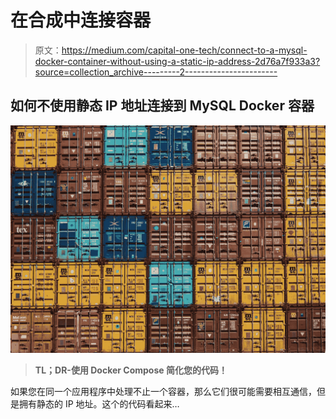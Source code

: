 # 在合成中连接容器

> 原文：<https://medium.com/capital-one-tech/connect-to-a-mysql-docker-container-without-using-a-static-ip-address-2d76a7f933a3?source=collection_archive---------2----------------------->

## 如何不使用静态 IP 地址连接到 MySQL Docker 容器

![](img/b7ea2ef6374f29e6c3200a6844633b17.png)

> **TL；DR-使用 Docker Compose 简化您的代码！**

如果您在同一个应用程序中处理不止一个容器，那么它们很可能需要相互通信，但是拥有静态的 IP 地址。这个的代码看起来…